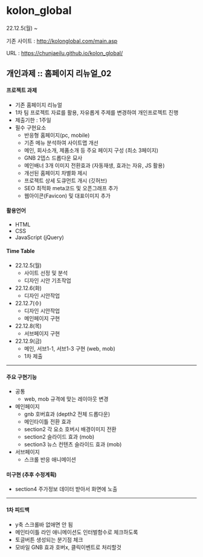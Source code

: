 # kolon_global

22.12.5(월) ~

기존 사이트 : http://kolonglobal.com/main.asp

URL : https://chunjaeilu.github.io/kolon_global/

## 개인과제 :: 홈페이지 리뉴얼_02

#### 프로젝트 과제

- 기존 홈페이지 리뉴얼
- 1차 팀 프로젝트 자료를 활용, 자유롭게 주제를 변경하여 개인프로젝트 진행
- 제출기한 : 1주일
- 필수 구현요소
  - 반응형 홈페이지(pc, mobile)
  - 기존 메뉴 분석하여 사이트맵 개선
  - 메인, 회사소개, 제품소개 등 주요 페이지 구성 (최소 3페이지)
  - GNB 2뎁스 드롭다운 묘사
  - 메인배너 3개 이미지 전환효과 (자동재생, 효과는 자유, JS 활용)
  - 개선된 홈페이지 차별화 제시
  - 프로젝트 상세 도큐먼트 개시 (깃허브)
  - SEO 최적화 meta코드 및 오픈그래프 추가
  - 웹아이콘(Favicon) 및 대표이미지 추가

#### 활용언어

- HTML
- CSS
- JavaScript (jQuery)

#### Time Table

- 22.12.5(월)
  - 사이트 선정 및 분석
  - 디자인 시안 기초작업
- 22.12.6(화)
  - 디자인 시안작업
- 22.12.7(수)
  - 디자인 시안작업
  - 메인페이지 구현
- 22.12.8(목)
  - 서브페이지 구현
- 22.12.9(금)
  - 메인, 서브1-1, 서브1-3 구현 (web, mob)
  - 1차 제출

---

#### 주요 구현기능

- 공통
  - web, mob 규격에 맞는 레이아웃 변경
- 메인페이지
  - gnb 호버효과 (depth2 전체 드롭다운)
  - 메인타이틀 전환 효과
  - section2 각 요소 호버시 배경이미지 전환
  - section2 슬라이드 효과 (mob)
  - section3 뉴스 컨텐츠 슬라이드 효과 (mob)
- 서브페이지
  - 스크롤 반응 애니메이션

#### 미구현 (추후 수정계획)

- section4 주가정보 데이터 받아서 화면에 노출
---
#### 1차 피드백
- y축 스크롤바 없애면 안 됨
- 메인타이틀 라인 애니메이션도 인터벌함수로 체크하도록
- 토글버튼 생성되는 분기점 체크
- 모바일 GNB 효과 호버x, 클릭이벤트로 처리할것
